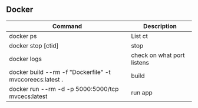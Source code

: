Docker
------

| Command | Description |
| --- | --- |
| docker ps | List ct |
| docker stop [ctid] | stop |
| docker logs | check on what port listens |
| docker build --rm -f "Dockerfile" -t mvccoreecs:latest . | build |
| docker run --rm -d -p 5000:5000/tcp mvcecs:latest | run app |
